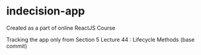 # indecision-app
Created as a part of online ReactJS Course

Tracking the app only from Section 5 Lecture 44 : Lifecycle Methods (base commit)
